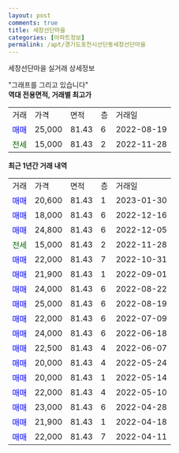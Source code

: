 ```yaml
---
layout: post
comments: true
title: 세창선단마을
categories: [아파트정보]
permalink: /apt/경기도포천시선단동세창선단마을
---
```


세창선단마을 실거래 상세정보

<script type="text/javascript">
  google.charts.load('current', {'packages':['line', 'corechart']});
  google.charts.setOnLoadCallback(drawChart);

  function drawChart() {
    var data = new google.visualization.DataTable();
    data.addColumn('date', '거래일');
    data.addColumn('number', "매매");
    data.addColumn('number', "전세");
    data.addColumn('number', "전매");

    data.addRows([[new Date(Date.parse("2023-01-30")), 20600, null, null], [new Date(Date.parse("2022-12-16")), 18000, null, null], [new Date(Date.parse("2022-12-05")), 24800, null, null], [new Date(Date.parse("2022-11-28")), null, 15000, null], [new Date(Date.parse("2022-10-31")), 22000, null, null], [new Date(Date.parse("2022-09-01")), 21900, null, null], [new Date(Date.parse("2022-08-22")), 24000, null, null], [new Date(Date.parse("2022-08-19")), 25000, null, null], [new Date(Date.parse("2022-07-09")), 22000, null, null], [new Date(Date.parse("2022-06-18")), 24000, null, null], [new Date(Date.parse("2022-06-07")), 22500, null, null], [new Date(Date.parse("2022-05-24")), 20000, null, null], [new Date(Date.parse("2022-05-14")), 20000, null, null], [new Date(Date.parse("2022-05-10")), 22000, null, null], [new Date(Date.parse("2022-04-28")), 23000, null, null], [new Date(Date.parse("2022-04-18")), 21900, null, null], [new Date(Date.parse("2022-04-11")), 22000, null, null]]);

    var options = {
      hAxis: {
        format: 'yyyy/MM/dd'
      },    
      lineWidth: 0,
      pointsVisible: true,    
      title: '최근 1년간 유형별 실거래가 분포',
      legend: { position: 'bottom' }
    };

    var formatter = new google.visualization.NumberFormat({pattern:'###,###'} );
    formatter.format(data, 1);
    formatter.format(data, 2);
    
    setTimeout(function() {
        var chart = new google.visualization.LineChart(document.getElementById('columnchart_material'));
        chart.draw(data, (options));
        document.getElementById('loading').style.display = 'none';
    }, 200);
  }
</script>


<div id="loading" style="z-index:20; display: block; margin-left: 0px">"그래프를 그리고 있습니다"</div>
<div id="columnchart_material" style="width: 95%; margin-left: 0px; display: block"></div>
<!-- contents start -->
<b>역대 전용면적, 거래별 최고가</b>
<table class="sortable">
    <tr>
      <td>거래</td>
      <td>가격</td>
      <td>면적</td>
      <td>층</td>
      <td>거래일</td>
    </tr>
        <tr>
          <td><a style="color: blue">매매</a></td>
          <td>25,000</td>
          <td>81.43</td>
          <td>6</td>
          <td>2022-08-19</td>
        </tr>        
        <tr>
              <td><a style="color: darkgreen">전세</a></td>
              <td>15,000</td>
              <td>81.43</td>
              <td>2</td>
              <td>2022-11-28</td>
            </tr>        
    
</table>

<b>최근 1년간 거래 내역</b>

<table class="sortable">
    <tr>
      <td>거래</td>
      <td>가격</td>
      <td>면적</td>
      <td>층</td>
      <td>거래일</td>
    </tr>
    <tr>
      <td><a style="color: blue">매매</a></td>
      <td>20,600</td>
      <td>81.43</td>
      <td>1</td>
      <td>2023-01-30</td>
    </tr>          <tr>
      <td><a style="color: blue">매매</a></td>
      <td>18,000</td>
      <td>81.43</td>
      <td>6</td>
      <td>2022-12-16</td>
    </tr>          <tr>
      <td><a style="color: blue">매매</a></td>
      <td>24,800</td>
      <td>81.43</td>
      <td>6</td>
      <td>2022-12-05</td>
    </tr>          <tr>
      <td><a style="color: darkgreen">전세</a></td>
      <td>15,000</td>
      <td>81.43</td>
      <td>2</td>
      <td>2022-11-28</td>
    </tr>          <tr>
      <td><a style="color: blue">매매</a></td>
      <td>22,000</td>
      <td>81.43</td>
      <td>7</td>
      <td>2022-10-31</td>
    </tr>          <tr>
      <td><a style="color: blue">매매</a></td>
      <td>21,900</td>
      <td>81.43</td>
      <td>1</td>
      <td>2022-09-01</td>
    </tr>          <tr>
      <td><a style="color: blue">매매</a></td>
      <td>24,000</td>
      <td>81.43</td>
      <td>6</td>
      <td>2022-08-22</td>
    </tr>          <tr>
      <td><a style="color: blue">매매</a></td>
      <td>25,000</td>
      <td>81.43</td>
      <td>6</td>
      <td>2022-08-19</td>
    </tr>          <tr>
      <td><a style="color: blue">매매</a></td>
      <td>22,000</td>
      <td>81.43</td>
      <td>6</td>
      <td>2022-07-09</td>
    </tr>          <tr>
      <td><a style="color: blue">매매</a></td>
      <td>24,000</td>
      <td>81.43</td>
      <td>6</td>
      <td>2022-06-18</td>
    </tr>          <tr>
      <td><a style="color: blue">매매</a></td>
      <td>22,500</td>
      <td>81.43</td>
      <td>4</td>
      <td>2022-06-07</td>
    </tr>          <tr>
      <td><a style="color: blue">매매</a></td>
      <td>20,000</td>
      <td>81.43</td>
      <td>4</td>
      <td>2022-05-24</td>
    </tr>          <tr>
      <td><a style="color: blue">매매</a></td>
      <td>20,000</td>
      <td>81.43</td>
      <td>1</td>
      <td>2022-05-14</td>
    </tr>          <tr>
      <td><a style="color: blue">매매</a></td>
      <td>22,000</td>
      <td>81.43</td>
      <td>4</td>
      <td>2022-05-10</td>
    </tr>          <tr>
      <td><a style="color: blue">매매</a></td>
      <td>23,000</td>
      <td>81.43</td>
      <td>6</td>
      <td>2022-04-28</td>
    </tr>          <tr>
      <td><a style="color: blue">매매</a></td>
      <td>21,900</td>
      <td>81.43</td>
      <td>1</td>
      <td>2022-04-18</td>
    </tr>          <tr>
      <td><a style="color: blue">매매</a></td>
      <td>22,000</td>
      <td>81.43</td>
      <td>7</td>
      <td>2022-04-11</td>
    </tr>      </table>
<!-- contents end -->    

